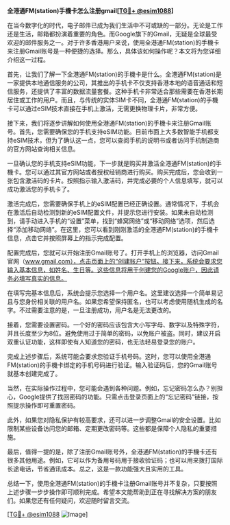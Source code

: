 **全港通FM(station)手機卡怎么注册gmail[[TG💪+ @esim1088](https://t.me/s/esim1088)]**

在当今数字化的时代，电子邮件已成为我们生活中不可或缺的一部分。无论是工作还是生活，邮箱都扮演着重要的角色。而Google旗下的Gmail，无疑是全球最受欢迎的邮件服务之一。对于许多香港用户来说，使用全港通FM(station)的手機卡来注册Gmail账号是一种便捷的选择。那么，具体该如何操作呢？本文将为您详细介绍这一过程。

首先，让我们了解一下全港通FM(station)的手機卡是什么。全港通FM(station)是一家提供本地通信服务的公司，其推出的手机卡不仅支持香港本地的语音通话和短信服务，还提供了丰富的数据流量套餐。这种手机卡非常适合那些需要在香港长期居住或工作的用户。而且，与传统的实体SIM卡不同，全港通FM(station)的手機卡可以通过eSIM技术直接在手机上激活，无需更换物理卡片，非常方便。

接下来，我们将逐步讲解如何使用全港通FM(station)的手機卡来注册Gmail账号。首先，您需要确保您的手机支持eSIM功能。目前市面上大多数智能手机都支持eSIM技术，但为了确认这一点，您可以查阅手机的说明书或者访问手机制造商的官方网站查询相关信息。

一旦确认您的手机支持eSIM功能，下一步就是购买并激活全港通FM(station)的手機卡。您可以通过其官方网站或者授权经销商进行购买。购买完成后，您会收到一张包含激活码的卡片。按照指示输入激活码，并完成必要的个人信息填写，就可以成功激活您的手机卡了。

激活完成后，您需要确保手机上的eSIM配置已经正确设置。通常情况下，手机会在激活后自动检测到新的eSIM配置文件，并提示您进行安装。如果未自动检测到，请手动进入手机的“设置”菜单，找到“蜂窝网络”或“移动网络”选项，然后选择“添加移动网络”。在这里，您可以看到刚刚激活的全港通FM(station)的手機卡信息，点击它并按照屏幕上的指示完成配置。

配置完成后，您就可以开始注册Gmail账号了。打开手机上的浏览器，访问Gmail官网（www.gmail.com），点击页面上的“创建账户”按钮。接下来，系统会要求您输入基本信息，如姓名、生日等。这些信息将用于创建您的Google账户，因此请务必填写真实的信息。

在填写完基本信息后，系统会提示您选择一个用户名。这里建议选择一个简单易记且与您身份相关联的用户名。如果您希望保持匿名，也可以考虑使用随机生成的名字。不过需要注意的是，一旦注册成功，用户名是无法更改的。

接着，您需要设置密码。一个好的密码应该包含大小写字母、数字以及特殊字符，并且长度至少为8位。避免使用过于简单的密码，以免账户被盗。同时，建议开启双重认证功能，这样即使有人知道您的密码，也无法轻易登录您的账户。

完成上述步骤后，系统可能会要求您验证手机号码。这时，您可以使用全港通FM(station)的手機卡绑定的手机号码进行验证。输入验证码后，您的Gmail账号就基本创建完成了。

当然，在实际操作过程中，您可能会遇到各种问题。例如，忘记密码怎么办？别担心，Google提供了找回密码的功能。只需点击登录页面上的“忘记密码”链接，按照提示操作即可重置密码。

此外，如果您对隐私保护有较高要求，还可以进一步调整Gmail的安全设置。比如限制某些设备访问您的邮箱、定期更改密码等。这些都是保障个人隐私的重要措施。

最后，值得一提的是，除了注册Gmail账号外，全港通FM(station)的手機卡还有很多其他用途。例如，它可以作为备用号码用于接收验证码；也可以用来拨打国际长途电话，节省通讯成本。总之，这是一款功能强大且实用的工具。

总结一下，使用全港通FM(station)的手機卡注册Gmail账号并不复杂，只要按照上述步骤一步步操作即可顺利完成。希望本文能帮助到正在寻找解决方案的朋友们。如果您还有任何疑问，欢迎随时留言交流。

[[TG💪+ @esim1088](https://t.me/s/esim1088) ![Image](https://i.postimg.cc/4NQfJmqS/Snipaste-2025-05-13-00-14-12.png)]